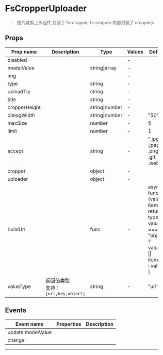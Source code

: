 # FsCropperUploader

> 图片裁剪上传组件,封装了 fs-cropper, fs-cropper 内部封装了 cropperjs

## Props

| Prop name     | Description                             | Type           | Values | Default                                                                                                        |
| ------------- | --------------------------------------- | -------------- | ------ | -------------------------------------------------------------------------------------------------------------- |
| disabled      |                                         |                | -      |                                                                                                                |
| modelValue    |                                         | string\|array  | -      |                                                                                                                |
| img           |                                         |                | -      |                                                                                                                |
| type          |                                         | string         | -      |                                                                                                                |
| uploadTip     |                                         | string         | -      |                                                                                                                |
| title         |                                         | string         | -      |                                                                                                                |
| cropperHeight |                                         | string\|number | -      |                                                                                                                |
| dialogWidth   |                                         | string\|number | -      | "50%"                                                                                                          |
| maxSize       |                                         | number         | -      | 5                                                                                                              |
| limit         |                                         | number         | -      | 1                                                                                                              |
| accept        |                                         | string         | -      | ".jpg, .jpeg, .png, .gif, .webp"                                                                               |
| cropper       |                                         | object         | -      |                                                                                                                |
| uploader      |                                         | object         | -      |                                                                                                                |
| buildUrl      |                                         | func           | -      | async function (value, item) {<br/> return typeof value === "object" ? value.url \|\| item?.url : value;<br/>} |
| valueType     | 返回值类型<br/>支持：`[url,key,object]` | string         | -      | "url"                                                                                                          |

## Events

| Event name        | Properties | Description |
| ----------------- | ---------- | ----------- |
| update:modelValue |            |
| change            |            |

---
